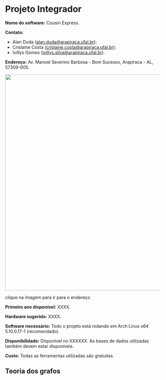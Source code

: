 # Projeto Integrador

<b>Nome do software:</b> Cousin Express.

<b>Contato:</b>
  - Alan Duda (alan.duda@arapiraca.ufal.br);
  - Crislaine Costa (crislaine.costa@arapiraca.ufal.br);
  - Ivillys Gomes (ivillys.silva@arapiraca.ufal.br).

<b>Endereço:</b>
Av. Manoel Severino Barbosa - Bom Sucesso, Arapiraca - AL, 57309-005.

<a href="https://www.google.com/maps/place/UFAL,+Campus+de+Arapiraca/@-9.7013428,-36.6880506,18z/data=!4m5!3m4!1s0x0:0xc680c05ae30667fc!8m2!3d-9.7012582!4d-36.6873613!5m1!1e2" target="blank">
  <img width="700" src="https://user-images.githubusercontent.com/52017988/130972180-ac156b92-fde5-4c46-b048-b2789fbdca95.png"/>
</a>

<span>clique na imagem para ir para o endereço</span>


<b>Primeiro ano disponível:</b> XXXX.

<b>Hardware sugerido:</b> XXXX.

<b>Software necessário:</b> Todo o projeto está rodando em Arch Linux x64 5.10.0.17-1 (recomendado).

<b>Disponibilidade:</b> Disponível no XXXXXX. As bases de dados utilizadas também devem estar disponíveis.  

<b>Custo:</b> Todas as ferramentas utilizadas são gratuitas.


<h2>Teoria dos grafos</h2>

